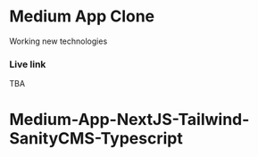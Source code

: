 # Medium App Clone

Working new technologies

### Live link

TBA
# Medium-App-NextJS-Tailwind-SanityCMS-Typescript
